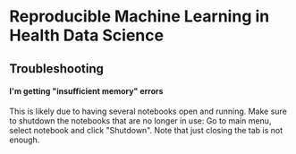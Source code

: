 # Reproducible Machine Learning in Health Data Science

## Troubleshooting

#### I'm getting "insufficient memory" errors

This is likely due to having several notebooks open and running. Make sure to
shutdown the notebooks that are no longer in use: Go to main menu, select notebook and click "Shutdown". Note that just closing the tab is not enough.
